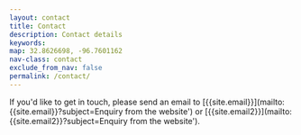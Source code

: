 ```yaml
---
layout: contact
title: Contact
description: Contact details
keywords:
map: 32.8626698, -96.7601162
nav-class: contact
exclude_from_nav: false
permalink: /contact/
---
```


If you'd like to get in touch, please send an email to [{{site.email}}](mailto:{{site.email}}?subject=Enquiry from the website') or [{{site.email2}}](mailto:{{site.email2}}?subject=Enquiry from the website').
